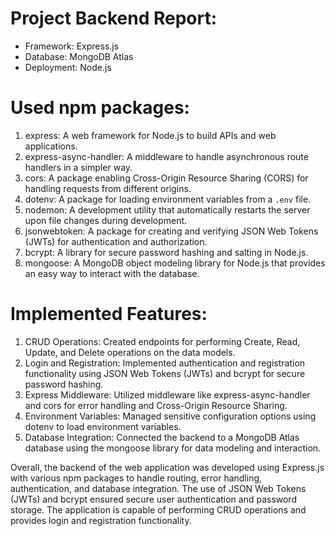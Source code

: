# Project Backend Report:
- Framework: Express.js
- Database: MongoDB Atlas
- Deployment: Node.js

# Used npm packages:
1. express: A web framework for Node.js to build APIs and web applications.
2. express-async-handler: A middleware to handle asynchronous route handlers in a simpler way.
3. cors: A package enabling Cross-Origin Resource Sharing (CORS) for handling requests from different origins.
4. dotenv: A package for loading environment variables from a `.env` file.
5. nodemon: A development utility that automatically restarts the server upon file changes during development.
6. jsonwebtoken: A package for creating and verifying JSON Web Tokens (JWTs) for authentication and authorization.
7. bcrypt: A library for secure password hashing and salting in Node.js.
8. mongoose: A MongoDB object modeling library for Node.js that provides an easy way to interact with the database.

# Implemented Features:
1. CRUD Operations: Created endpoints for performing Create, Read, Update, and Delete operations on the data models.
2. Login and Registration: Implemented authentication and registration functionality using JSON Web Tokens (JWTs) and bcrypt for secure password hashing.
3. Express Middleware: Utilized middleware like express-async-handler and cors for error handling and Cross-Origin Resource Sharing.
4. Environment Variables: Managed sensitive configuration options using dotenv to load environment variables.
5. Database Integration: Connected the backend to a MongoDB Atlas database using the mongoose library for data modeling and interaction.

Overall, the backend of the web application was developed using Express.js with various npm packages to handle routing, error handling, authentication, and database integration. The use of JSON Web Tokens (JWTs) and bcrypt ensured secure user authentication and password storage. The application is capable of performing CRUD operations and provides login and registration functionality.